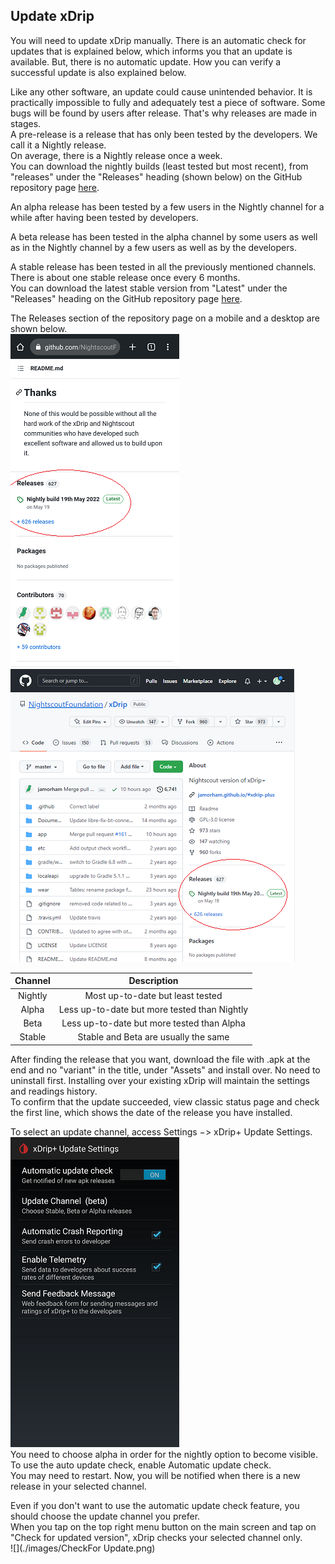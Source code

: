 ## Update xDrip  

You will need to update xDrip manually.  There is an automatic check for updates that is explained below, which informs you that an update is available.  But, there is no automatic update.  How you can verify a successful update is also explained below.  
  
  
Like any other software, an update could cause unintended behavior.  It is practically impossible to fully and adequately test a piece of software.  Some bugs will be found by users after release.  That's why releases are made in stages.  
A pre-release is a release that has only been tested by the developers.  We call it a Nightly release.  
On average, there is a Nightly release once a week.  
You can download the nightly builds (least tested but most recent), from "releases" under the "Releases" heading (shown below) on the GitHub repository page [here](https://github.com/NightscoutFoundation/xDrip/).  

An alpha release has been tested by a few users in the Nightly channel for a while after having been tested by developers.  
  
A beta release has been tested in the alpha channel by some users as well as in the Nightly channel by a few users as well as by the developers.  

A stable release has been tested in all the previously mentioned channels. There is about one stable release once every 6 months.  
You can download the latest stable version from "Latest" under the "Releases" heading on the GitHub repository page [here](https://github.com/NightscoutFoundation/xDrip/).  

The Releases section of the repository page on a mobile and a desktop are shown below.  
![](./images/Releases_mobile.png)  
![](./images/Releases.png)  
    
  
| Channel | Description | 
|:--------------:|:-----------:|  
| Nightly        | Most up-to-date but least tested |  
| Alpha          | Less up-to-date but more tested than Nightly | 
| Beta           | Less up-to-date but more tested than Alpha  |  
| Stable         | Stable and Beta are usually the same |  
  
After finding the release that you want, download the file with .apk at the end and no "variant" in the title, under "Assets" and install over.  No need to uninstall first.  Installing over your existing xDrip will maintain the settings and readings history.  
To confirm that the update succeeded, view classic status page and check the first line, which shows the date of the release you have installed.  

To select an update channel, access Settings &#8722;> xDrip+ Update Settings.  
![](./images/auto_update.png)  
You need to choose alpha in order for the nightly option to become visible.  
To use the auto update check, enable Automatic update check.  
You may need to restart.  Now, you will be notified when there is a new release in your selected channel.  
  
Even if you don't want to use the automatic update check feature, you should choose the update channel you prefer.  
When you tap on the top right menu button on the main screen and tap on "Check for updated version", xDrip checks your selected channel only.  
![](./images/CheckFor Update.png)  
